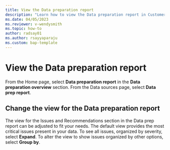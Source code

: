 ```yaml
---
title: View the Data preparation report
description: "Learn how to view the Data preparation report in Customer Insights."
ms.date: 04/05/2023
ms.reviewer: v-wendysmith
ms.topic: how-to
author: radsay01
ms.author: rsayyaparaju 
ms.custom: bap-template
---
```


# View the Data preparation report

From the Home page, select **Data preparation report** in the **Data preparation overview** section.
From the Data sources page, select **Data prep report**.

## Change the view for the Data preparation report

The view for the Issues and Recommendations section in the Data prep report can be adjusted to fit your needs. The default view provides the most critical issues present in your data. To see all issues, organized by severity, select **Expand**. To alter the view to show issues organized by other options, select **Group by**.
